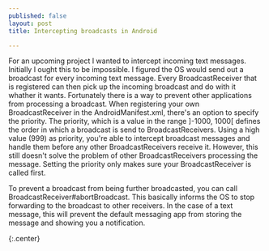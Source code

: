 ```yaml
---
published: false
layout: post
title: Intercepting broadcasts in Android

---
```


For an upcoming project I wanted to intercept incoming text messages. Initially I ought this to be impossible. I figured the OS would send out a broadcast for every incoming text message. Every BroadcastReceiver that is registered can then pick up the incoming broadcast and do with it whather it wants. Fortunately there is a way to prevent other applications from processing a broadcast. When registering your own BroadcastReceiver in the AndroidManifest.xml, there's an option to specify the priority. The priority, which is a value in the range ]-1000, 1000[ defines the order in which a broadcast is send to BroadcastReceivers. Using a high value (999) as priority, you're able to intercept broadcast messages and handle them before any other BroadcastReceivers receive it. However, this still doesn't solve the problem of other BroadcastReceivers processing the message. Setting the priority only makes sure your BroadcastReceiver is called first.

To prevent a broadcast from being further broadcasted, you can call BroadcastReceiver#abortBroadcast. This basically informs the OS to stop forwarding to the broadcast to other receivers. In the case of a text message, this will prevent the default messaging app from storing the message and showing you a notification.

{:.center}
<script src="https://gist.github.com/XavierTalpe/5612793.js"></script>
